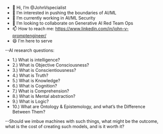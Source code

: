 - 👋 Hi, I’m @JohnVspecialist
- 👀 I’m interested in pushing the boundaries of AI/ML
- 🌱 I’m currently working in AI/ML Security
- 💞️ I’m looking to collaborate on Generative AI Red Team Ops
- 📫 How to reach me: https://www.linkedin.com/in/john-v-promptengineer/
- 😄 I'm here to serve

--AI research questions:

- 1.) What is intelligence?
- 2.) What is Objective Consciousness?
- 3.) What is Conscientiousness?
- 4.) What is Truth?
- 5.) What is Knowledge?
- 6.) What is Cognition?
- 7.) What is Comprehension?
- 8.) What is Mental abstraction?
- 9.) What is Logic?
- 10.) What are Ontology & Epistemology, and what’s the Difference Between Them?

--Should we imbue machines with such things, what might be the outcome, what is the cost of creating such models, and is it worth it?

